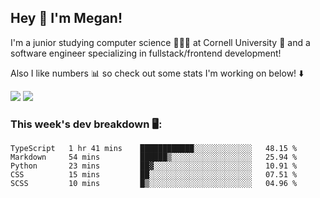 ## Hey 👋 I'm Megan! 
I'm a junior studying computer science 👩🏻‍💻 at Cornell University 🐻 and a software engineer specializing in fullstack/frontend development!

Also I like numbers 📊 so check out some stats I'm working on below! ⬇️

<img src="https://github-readme-stats.vercel.app/api?username=meganyin13&show_icons=true&hide=stars&count_private=true" />

<img src="https://github-readme-stats.vercel.app/api/top-langs/?username=meganyin13&layout=compact&hide=Jupyter%20Notebook" />

### This week's dev breakdown 🖥:
<!--START_SECTION:waka-->
```text
TypeScript   1 hr 41 mins    ████████████░░░░░░░░░░░░░   48.15 % 
Markdown     54 mins         ██████▒░░░░░░░░░░░░░░░░░░   25.94 % 
Python       23 mins         ██▓░░░░░░░░░░░░░░░░░░░░░░   10.91 % 
CSS          15 mins         ██░░░░░░░░░░░░░░░░░░░░░░░   07.51 % 
SCSS         10 mins         █▒░░░░░░░░░░░░░░░░░░░░░░░   04.96 % 
```
<!--END_SECTION:waka-->
